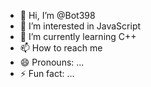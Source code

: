 - 👋 Hi, I’m @Bot398
- 👀 I’m interested in JavaScript
- 🌱 I’m currently learning C++
- 📫 How to reach me 
- 😄 Pronouns: ...
- ⚡ Fun fact: ...

<!---
Bot398/Bot398 is a ✨ special ✨ repository because its `README.md` (this file) appears on your GitHub profile.
You can click the Preview link to take a look at your changes.
--->
